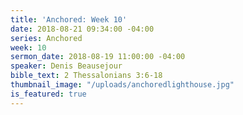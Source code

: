 ```yaml
---
title: 'Anchored: Week 10'
date: 2018-08-21 09:34:00 -04:00
series: Anchored
week: 10
sermon_date: 2018-08-19 11:00:00 -04:00
speaker: Denis Beausejour
bible_text: 2 Thessalonians 3:6-18
thumbnail_image: "/uploads/anchoredlighthouse.jpg"
is_featured: true
---
```


